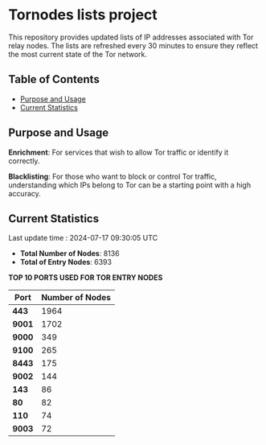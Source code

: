 # Tornodes lists project

This repository provides updated lists of IP addresses associated with Tor relay nodes. The lists are refreshed every 30 minutes to ensure they reflect the most current state of the Tor network.

## Table of Contents

- [Purpose and Usage](#purpose-and-usage)
- [Current Statistics](#current-statistics)


## Purpose and Usage

**Enrichment**: For services that wish to allow Tor traffic or identify it correctly.

**Blacklisting**: For those who want to block or control Tor traffic, understanding which IPs belong to Tor can be a starting point with a high accuracy.

## Current Statistics

Last update time : 2024-07-17 09:30:05 UTC

- **Total Number of Nodes**: 8136
- **Total of Entry Nodes**: 6393

**TOP 10 PORTS USED FOR TOR ENTRY NODES**

| **Port** | **Number of Nodes** |
|------|-----------------|
| **443**   | 1964  |
| **9001**   | 1702  |
| **9000**   | 349  |
| **9100**   | 265  |
| **8443**   | 175  |
| **9002**   | 144  |
| **143**   | 86  |
| **80**   | 82  |
| **110**   | 74  |
| **9003**   | 72  |

